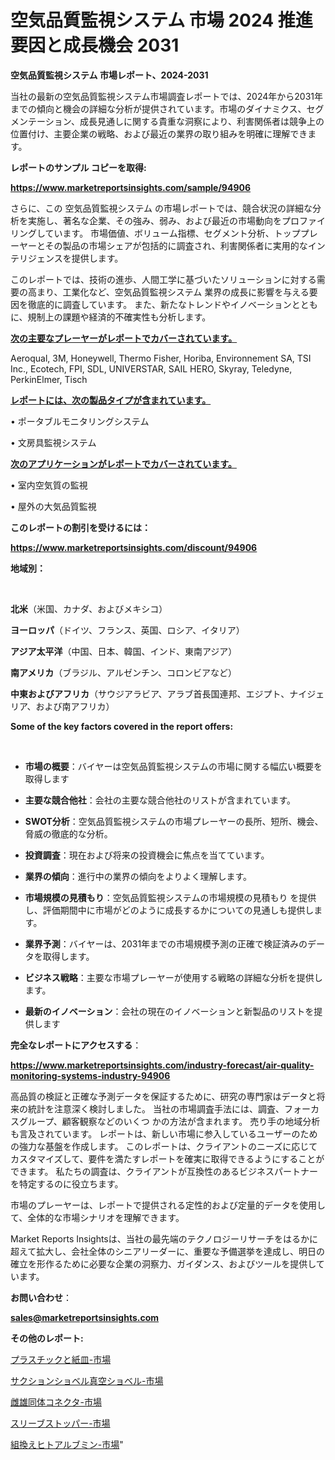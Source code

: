 # 空気品質監視システム 市場 2024 推進要因と成長機会 2031

<strong>空気品質監視システム 市場レポート、2024-2031</strong>

当社の最新の空気品質監視システム市場調査レポートでは、2024年から2031年までの傾向と機会の詳細な分析が提供されています。市場のダイナミクス、セグメンテーション、成長見通しに関する貴重な洞察により、利害関係者は競争上の位置付け、主要企業の戦略、および最近の業界の取り組みを明確に理解できます。



<strong>レポートのサンプル コピーを取得:</strong> <a href=https://www.marketreportsinsights.com/sample/94906>

<strong><u>https://www.marketreportsinsights.com/sample/94906</u></strong></a>

さらに、この 空気品質監視システム の市場レポートでは、競合状況の詳細な分析を実施し、著名な企業、その強み、弱み、および最近の市場動向をプロファイリングしています。 市場価値、ボリューム指標、セグメント分析、トッププレーヤーとその製品の市場シェアが包括的に調査され、利害関係者に実用的なインテリジェンスを提供します。

このレポートでは、技術の進歩、人間工学に基づいたソリューションに対する需要の高まり、工業化など、空気品質監視システム 業界の成長に影響を与える要因を徹底的に調査しています。 また、新たなトレンドやイノベーションとともに、規制上の課題や経済的不確実性も分析します。



<strong><u>次の主要なプレーヤーがレポートでカバーされています。</u></strong>

Aeroqual, 3M, Honeywell, Thermo Fisher, Horiba, Environnement SA, TSI Inc., Ecotech, FPI, SDL, UNIVERSTAR, SAIL HERO, Skyray, Teledyne, PerkinElmer, Tisch



<strong><u><b>レポートには、次の製品タイプが含まれています。</b></u></strong>

• ポータブルモニタリングシステム

• 文房具監視システム



<strong><u><b>次のアプリケーションがレポートでカバーされています。</b></u></strong>

• 室内空気質の監視

• 屋外の大気品質監視



<strong><b>このレポートの割引を受けるには：</b></strong>

<a href=https://www.marketreportsinsights.com/discount/94906>

<strong><u>https://www.marketreportsinsights.com/discount/94906</u></strong></a>



<strong>地域別：</strong>

<strong> </strong>



<strong>北米</strong>（米国、カナダ、およびメキシコ）



<strong>ヨーロッパ</strong>（ドイツ、フランス、英国、ロシア、イタリア）



<strong>アジア太平洋</strong>（中国、日本、韓国、インド、東南アジア）



<strong>南アメリカ</strong>（ブラジル、アルゼンチン、コロンビアなど）



<strong>中東およびアフリカ</strong>（サウジアラビア、アラブ首長国連邦、エジプト、ナイジェリア、および南アフリカ）



<strong>Some of the key factors covered in the report offers:</strong>

<strong> </strong>
<ul>
  <li>

<strong>市場の概要</strong>：バイヤーは空気品質監視システムの市場に関する幅広い概要を取得します</li>
  <li>

<strong>主要な競合他社</strong>：会社の主要な競合他社のリストが含まれています。</li>
  <li>

<strong>SWOT分析</strong>：空気品質監視システムの市場プレーヤーの長所、短所、機会、脅威の徹底的な分析。</li>
  <li>

<strong>投資調査</strong>：現在および将来の投資機会に焦点を当てています。</li>
  <li>

<strong>業界の傾向</strong>：進行中の業界の傾向をよりよく理解します。</li>
  <li>

<strong>市場規模の見積もり</strong>：空気品質監視システムの市場規模の見積もり を提供し、評価期間中に市場がどのように成長するかについての見通しも提供します。</li>
  <li>

<strong>業界予測</strong>：バイヤーは、2031年までの市場規模予測の正確で検証済みのデータを取得します。</li>
  <li>

<strong>ビジネス戦略</strong>：主要な市場プレーヤーが使用する戦略の詳細な分析を提供します。</li>
  <li>

<strong>最新のイノベーション</strong>：会社の現在のイノベーションと新製品のリストを提供します</li>
</ul>


<strong>完全なレポートにアクセスする</strong>：

<a href=https://www.marketreportsinsights.com/industry-forecast/air-quality-monitoring-systems-industry-94906>

<strong><u>https://www.marketreportsinsights.com/industry-forecast/air-quality-monitoring-systems-industry-94906</u></strong></a>

高品質の検証と正確な予測データを保証するために、研究の専門家はデータと将来の統計を注意深く検討しました。 当社の市場調査手法には、調査、フォーカスグループ、顧客観察などのいくつ かの方法が含まれます。 売り手の地域分析も言及されています。 レポートは、新しい市場に参入しているユーザーのための強力な基盤を作成します。 このレポートは、クライアントのニーズに応じてカスタマイズして、要件を満たすレポートを確実に取得できるようにすることができます。 私たちの調査は、クライアントが互換性のあるビジネスパートナーを特定するのに役立ちます。

市場のプレーヤーは、レポートで提供される定性的および定量的データを使用して、全体的な市場シナリオを理解できます。

Market Reports Insightsは、当社の最先端のテクノロジーリサーチをはるかに超えて拡大し、会社全体のシニアリーダーに、重要な予備選挙を達成し、明日の確立を形作るために必要な企業の洞察力、ガイダンス、およびツールを提供しています。



<strong><b>お問い合わせ</b></strong>：

<a href=mailto:sales@marketreportsinsights.com>

<strong><u>sales@marketreportsinsights.com</u></strong></a>



<strong>その他のレポート:</strong>

<a href=https://www.linkedin.com/pulse/プラスチックと紙皿-市場-2023-新興市場-将来の動向と市場需要-2030-pr-news-hub-fggif/>プラスチックと紙皿-市場</a>

<a href=https://www.linkedin.com/pulse/サクションショベル真空ショベル-市場-2023-swot-分析と最新イノベーション-2030-pr-news-hub-kn9xf/>サクションショベル真空ショベル-市場</a>

<a href=https://www.linkedin.com/pulse/雌雄同体コネクタ-市場-2023-競争分析と事業成長-2030-analytics-achievers-24-analysis-fdvrf/>雌雄同体コネクタ-市場</a>

<a href=https://www.linkedin.com/pulse/スリーブストッパー-市場-2023-収益と成長ドライバー-2030-pr-news-hub-2us5f/>スリーブストッパー-市場</a>

<a href=https://www.linkedin.com/pulse/組換えヒトアルブミン-市場-2023-競争分析と事業成長-2030-market-tribunal-n4v3f/>組換えヒトアルブミン-市場</a>"
